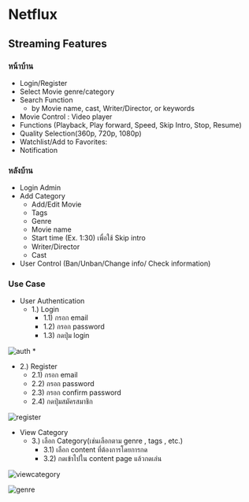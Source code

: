 # Netflux

## Streaming Features 
### หน้าบ้าน 
* Login/Register
* Select Movie genre/category
* Search Function
  * by Movie name, cast, Writer/Director, or keywords
* Movie Control : Video player
* Functions (Playback, Play forward, Speed, Skip Intro, Stop, Resume)
* Quality Selection(360p, 720p, 1080p)
* Watchlist/Add to Favorites:
* Notification

### หลังบ้าน
* Login Admin
* Add Category
  * Add/Edit Movie
   * Tags
   * Genre
   * Movie name
   * Start time (Ex. 1:30) เพื่อใช้ Skip intro
   * Writer/Director
   * Cast
* User Control (Ban/Unban/Change info/ Check information)

### Use Case
* User Authentication
  * 1.) Login
    * 1.1) กรอก email
    * 1.2) กรอก password
    * 1.3) กดปุ่ม login
      
![auth](https://media.canva.com/1/image-resize/1/2400_1560_100_PNG_F/czM6Ly9tZWRpYS1wcml2YXRlLmNhbnZhLmNvbS9MMjZuZy9NQUY3NTBMMjZuZy8xL3AucG5n?osig=AAAAAAAAAAAAAAAAAAAAAP3zsh2ZFmMOZrZPpNZxFVptdsZWnBNyv8KBSdTlO2pQ&exp=1707699774&x-canva-quality=screen_3x&csig=AAAAAAAAAAAAAAAAAAAAAP0tOenhMnuID9buKMiKzZBQL4V4kgpvr1JLiSDeUWaG)
*
  * 2.) Register
    * 2.1) กรอก email
    * 2.2) กรอก password
    * 2.3) กรอก confirm password
    * 2.4) กดปุ่มสมัครสมาชิก

![register](https://media.canva.com/1/image-resize/1/2400_1560_100_PNG_F/czM6Ly9tZWRpYS1wcml2YXRlLmNhbnZhLmNvbS9heWlZSS9NQUY3NXlheWlZSS8xL3AucG5n?osig=AAAAAAAAAAAAAAAAAAAAAFi34r7ByxQL8t3t04OMDWWhhcW6BeNnpfQfNS4u_4s9&exp=1707698761&x-canva-quality=screen_3x&csig=AAAAAAAAAAAAAAAAAAAAAMyMk1IZR-diSETaGzQfKnNON7dzxU7guBkH9OGmzUw4)

* View Category
  * 3.) เลือก Category(เช่นเลือกตาม genre , tags , etc.)
    * 3.1) เลือก content ที่ต้องการโดยการกด
    * 3.2) กดเข้าไปใน content page แล้วกดเล่น

![viewcategory](https://media.canva.com/1/image-resize/1/960_539_100_PNG_F/czM6Ly9tZWRpYS1wcml2YXRlLmNhbnZhLmNvbS9qQXhZby9NQUY3NkJqQXhZby8xL3AucG5n?osig=AAAAAAAAAAAAAAAAAAAAACl8fzn6Pt9Y5c51xJ7AqgUI7jED3ikM29SW2tMdZDFf&exp=1707700556&x-canva-quality=screen_2x&csig=AAAAAAAAAAAAAAAAAAAAAG28a5Y8vb5yZhf7wQvKvIeTNrZMCvtpjUmnpKr4U4F2)

![genre](https://media.canva.com/1/image-resize/1/2400_1560_100_PNG_F/czM6Ly9tZWRpYS1wcml2YXRlLmNhbnZhLmNvbS8tNktpWS9NQUY3NTAtNktpWS8xL3AucG5n?osig=AAAAAAAAAAAAAAAAAAAAAK0VZZxeNEdKTRw5Rwlc4wuvtLzMClV9SK3iibhV0yFp&exp=1707699628&x-canva-quality=screen_3x&csig=AAAAAAAAAAAAAAAAAAAAAGazfgWRQda7WodPpxK4yAvPBjRNaHQTsOyoZ1qon514)

